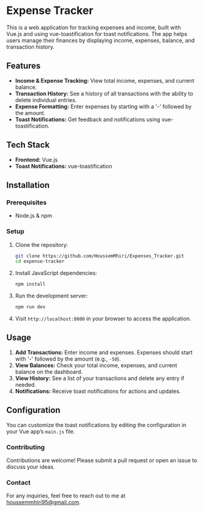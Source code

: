 # Expense Tracker

This is a web application for tracking expenses and income, built with Vue.js and using vue-toastification for toast notifications. The app helps users manage their finances by displaying income, expenses, balance, and transaction history.

## Features

- **Income & Expense Tracking:** View total income, expenses, and current balance.
- **Transaction History:** See a history of all transactions with the ability to delete individual entries.
- **Expense Formatting:** Enter expenses by starting with a '-' followed by the amount.
- **Toast Notifications:** Get feedback and notifications using vue-toastification.

## Tech Stack

- **Frontend:** Vue.js
- **Toast Notifications:** vue-toastification

## Installation

### Prerequisites

- Node.js & npm

### Setup

1. Clone the repository:

    ```bash
    git clone https://github.com/HoussemMhiri/Expenses_Tracker.git
    cd expense-tracker
    ```

2. Install JavaScript dependencies:

    ```bash
    npm install
    ```

3. Run the development server:

    ```bash
    npm run dev
    ```

4. Visit `http://localhost:8080` in your browser to access the application.

## Usage

1. **Add Transactions:** Enter income and expenses. Expenses should start with '-' followed by the amount (e.g., `-50`).
2. **View Balances:** Check your total income, expenses, and current balance on the dashboard.
3. **View History:** See a list of your transactions and delete any entry if needed.
4. **Notifications:** Receive toast notifications for actions and updates.

## Configuration

You can customize the toast notifications by editing the configuration in your Vue app’s `main.js` file.

### Contributing
Contributions are welcome! Please submit a pull request or open an issue to discuss your ideas.
 
### Contact
For any inquiries, feel free to reach out to me at houssemmhiri95@gmail.com.

